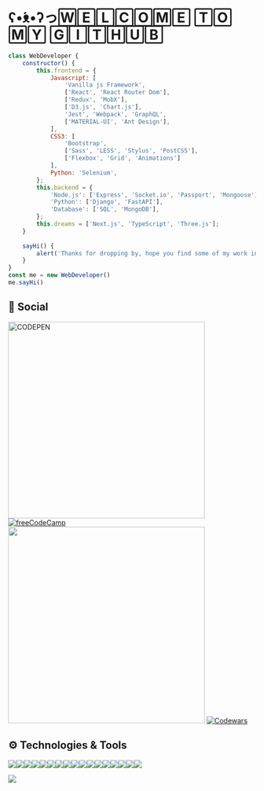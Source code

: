 # ʕ•́ᴥ•̀ʔっ🅆🄴🄻🄲🄾🄼🄴 🅃🄾 🄼🅈 🄶🄸🅃🄷🅄🄱
``` javascript
class WebDeveloper {
	constructor() {
		this.frontend = {
			Javascript: [
				'Vanilla js Framework',
				['React', 'React Router Dom'],
				['Redux', 'MobX'],
				['D3.js', 'Chart.js'],
				'Jest', 'Webpack', 'GraphQL',
				['MATERIAL-UI', 'Ant Design'],
			],
			CSS3: [
				'Bootstrap',
				['Sass', 'LESS', 'Stylus', 'PostCSS'],
				['Flexbox', 'Grid', 'Animations']
			],
			Python: 'Selenium',
		};
		this.backend = {
			'Node.js': ['Express', 'Socket.io', 'Passport', 'Mongoose'],
			'Python': ['Django', 'FastAPI'],
			'Database': ['SQL', 'MongoDB'],
		};
		this.dreams = ['Next.js', 'TypeScript', 'Three.js'];
	}
	
	sayHi() {
		alert('Thanks for dropping by, hope you find some of my work interesting.')
	}
}
const me = new WebDeveloper()
me.sayHi()
```										
             																																					  
## :robot: Social
[<img src='https://encrypted-tbn0.gstatic.com/images?q=tbn:ANd9GcSxuAObRP7voMKCr5v6Mb46sv_N40oJy3VjpzXx5TFC3cwk_mZYn3hPSd40jzPBT_6MMw&usqp=CAU' width="400" alt="CODEPEN"/>](https://codepen.io/serega-seleznev)
 [![freeCodeCamp](https://i.ibb.co/gM2SXbY/screencapture-freecodecamp-org-certification-zwerr-full-stack-2021-08-02-16-51-12-1.png)](https://www.freecodecamp.org/zwerr)
 [<img src="https://encrypted-tbn0.gstatic.com/images?q=tbn:ANd9GcScljkBJXH9m0UZ5E3GD6Z1xqZo7U3MCzLkUQ&usqp=CAU"
width="400"/>](https://www.sololearn.com/profile/16316680)
 [![Codewars](https://www.codewars.com/users/zwerr/badges/large)](https://www.codewars.com/users/zwerr)
 ##   ⚙️ Technologies & Tools
 ![](https://img.shields.io/badge/Ubuntu-E95420?style=for-the-badge&logo=ubuntu&logoColor=white)![](https://img.shields.io/badge/Python-14354C?style=for-the-badge&logo=python&logoColor=white)![](https://img.shields.io/badge/HTML-239120?style=for-the-badge&logo=html5&logoColor=white)![](https://img.shields.io/badge/CSS3-1572B6?style=for-the-badge&logo=css3&logoColor=white)![](https://res.cloudinary.com/practicaldev/image/fetch/s--yXd1I4K0--/c_limit%2Cf_auto%2Cfl_progressive%2Cq_auto%2Cw_880/https://img.shields.io/badge/Javascript-323330%3Fstyle%3Dfor-the-badge%26logo%3Djavascript%26logoColor%3DF7DF1E)![](https://img.shields.io/badge/Node.js-43853D?style=for-the-badge&logo=node.js&logoColor=white)![](https://img.shields.io/badge/Sass-CC6699?style=for-the-badge&logo=sass&logoColor=white)![](https://img.shields.io/badge/Express.js-404D59?style=for-the-badge)![](https://img.shields.io/badge/React-20232A?style=for-the-badge&logo=react&logoColor=61DAFB)![](https://img.shields.io/badge/Bootstrap-563D7C?style=for-the-badge&logo=bootstrap&logoColor=white)![](https://img.shields.io/badge/styled--components-DB7093?style=for-the-badge&logo=styled-components&logoColor=white)![](https://img.shields.io/badge/Material--UI-0081CB?style=for-the-badge&logo=material-ui&logoColor=white)![](https://img.shields.io/badge/Redux-593D88?style=for-the-badge&logo=redux&logoColor=white)![](https://img.shields.io/badge/React_Router-CA4245?style=for-the-badge&logo=react-router&logoColor=white)![](https://img.shields.io/badge/Django-092E20?style=for-the-badge&logo=django&logoColor=white)![](https://img.shields.io/badge/MongoDB-4EA94B?style=for-the-badge&logo=mongodb&logoColor=white)![](https://img.shields.io/badge/SQLite-07405E?style=for-the-badge&logo=sqlite&logoColor=white)

 ![](https://github-profile-trophy.vercel.app/?username=Zwerruga&theme=dracula)
